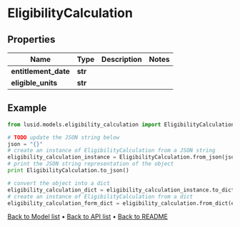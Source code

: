 # EligibilityCalculation


## Properties
Name | Type | Description | Notes
------------ | ------------- | ------------- | -------------
**entitlement_date** | **str** |  | 
**eligible_units** | **str** |  | 

## Example

```python
from lusid.models.eligibility_calculation import EligibilityCalculation

# TODO update the JSON string below
json = "{}"
# create an instance of EligibilityCalculation from a JSON string
eligibility_calculation_instance = EligibilityCalculation.from_json(json)
# print the JSON string representation of the object
print EligibilityCalculation.to_json()

# convert the object into a dict
eligibility_calculation_dict = eligibility_calculation_instance.to_dict()
# create an instance of EligibilityCalculation from a dict
eligibility_calculation_form_dict = eligibility_calculation.from_dict(eligibility_calculation_dict)
```
[Back to Model list](../README.md#documentation-for-models) &#8226; [Back to API list](../README.md#documentation-for-api-endpoints) &#8226; [Back to README](../README.md)



